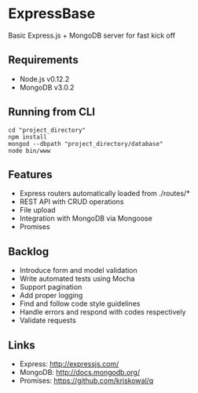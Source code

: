 ExpressBase
=========
Basic Express.js + MongoDB server for fast kick off

Requirements
---------
- Node.js v0.12.2
- MongoDB v3.0.2

Running from CLI
---------
    cd "project_directory"
    npm install
    mongod --dbpath "project_directory/database"
    node bin/www

Features
--------
- Express routers automatically loaded from ./routes/*
- REST API with CRUD operations
- File upload
- Integration with MongoDB via Mongoose
- Promises

Backlog
--------
- Introduce form and model validation
- Write automated tests using Mocha
- Support pagination
- Add proper logging
- Find and follow code style guidelines
- Handle errors and respond with codes respectively
- Validate requests

Links
--------
- Express: http://expressjs.com/
- MongoDB: http://docs.mongodb.org/
- Promises: https://github.com/kriskowal/q
